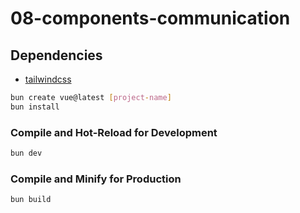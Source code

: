 # 08-components-communication

## Dependencies

-  [tailwindcss](https://tailwindcss.com/)

```sh
bun create vue@latest [project-name]
bun install
```

### Compile and Hot-Reload for Development

```sh
bun dev
```

### Compile and Minify for Production

```sh
bun build
```
